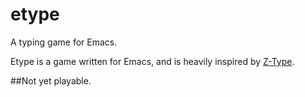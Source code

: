 etype
=====

A typing game for Emacs.

Etype is a game written for Emacs, and is heavily inspired by
[Z-Type](http://phoboslab.org/ztype/).

##Not yet playable.
